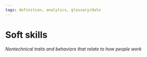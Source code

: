 ```yaml
---
tags: definition, analytics, glossary/data
---
```

#  Soft skills
*Nontechnical traits and behaviors that relate to how people work*